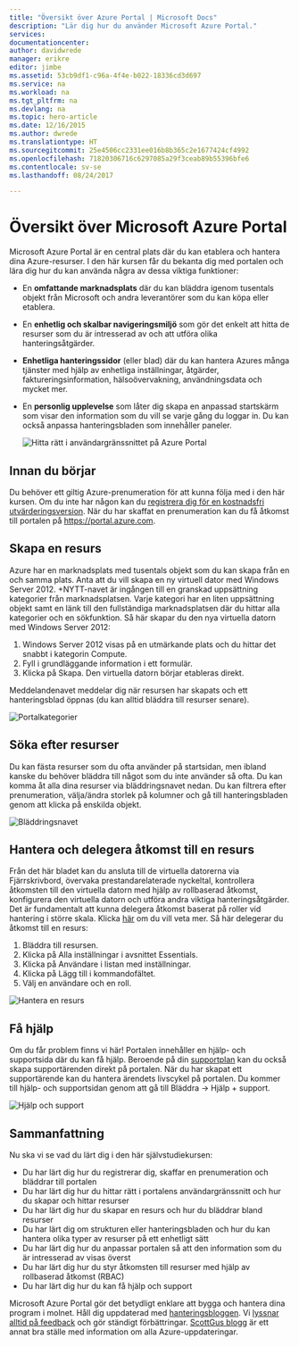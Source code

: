 ```yaml
---
title: "Översikt över Azure Portal | Microsoft Docs"
description: "Lär dig hur du använder Microsoft Azure Portal."
services: 
documentationcenter: 
author: davidwrede
manager: erikre
editor: jimbe
ms.assetid: 53cb9df1-c96a-4f4e-b022-18336cd3d697
ms.service: na
ms.workload: na
ms.tgt_pltfrm: na
ms.devlang: na
ms.topic: hero-article
ms.date: 12/16/2015
ms.author: dwrede
ms.translationtype: HT
ms.sourcegitcommit: 25e4506cc2331ee016b8b365c2e1677424cf4992
ms.openlocfilehash: 71820306716c6297085a29f3ceab89b55396bfe6
ms.contentlocale: sv-se
ms.lasthandoff: 08/24/2017

---
```

# <a name="microsoft-azure-portal-overview"></a>Översikt över Microsoft Azure Portal
Microsoft Azure Portal är en central plats där du kan etablera och hantera dina Azure-resurser.  I den här kursen får du bekanta dig med portalen och lära dig hur du kan använda några av dessa viktiga funktioner:

* En **omfattande marknadsplats** där du kan bläddra igenom tusentals objekt från Microsoft och andra leverantörer som du kan köpa eller etablera.
* En **enhetlig och skalbar navigeringsmiljö** som gör det enkelt att hitta de resurser som du är intresserad av och att utföra olika hanteringsåtgärder.
* **Enhetliga hanteringssidor** (eller blad) där du kan hantera Azures många tjänster med hjälp av enhetliga inställningar, åtgärder, faktureringsinformation, hälsoövervakning, användningsdata och mycket mer.
* En **personlig upplevelse** som låter dig skapa en anpassad startskärm som visar den information som du vill se varje gång du loggar in.  Du kan också anpassa hanteringsbladen som innehåller paneler.
  
  ![Hitta rätt i användargränssnittet på Azure Portal][UIOrientation]

## <a name="before-you-get-started"></a>Innan du börjar
Du behöver ett giltig Azure-prenumeration för att kunna följa med i den här kursen.  Om du inte har någon kan du [registrera dig för en kostnadsfri utvärderingsversion](https://azure.microsoft.com/pricing/free-trial/).  När du har skaffat en prenumeration kan du få åtkomst till portalen på <https://portal.azure.com>.

## <a name="how-to-create-a-resource"></a>Skapa en resurs
Azure har en marknadsplats med tusentals objekt som du kan skapa från en och samma plats.  Anta att du vill skapa en ny virtuell dator med Windows Server 2012.  +NYTT-navet är ingången till en granskad uppsättning kategorier från marknadsplatsen.  Varje kategori har en liten uppsättning objekt samt en länk till den fullständiga marknadsplatsen där du hittar alla kategorier och en sökfunktion. Så här skapar du den nya virtuella datorn med Windows Server 2012:  

1. Windows Server 2012 visas på en utmärkande plats och du hittar det snabbt i kategorin Compute.  
2. Fyll i grundläggande information i ett formulär.
3. Klicka på Skapa. Den virtuella datorn börjar etableras direkt.

Meddelandenavet meddelar dig när resursen har skapats och ett hanteringsblad öppnas (du kan alltid bläddra till resurser senare).

![Portalkategorier][PortalCategories]

## <a name="how-to-find-your-resources"></a>Söka efter resurser
Du kan fästa resurser som du ofta använder på startsidan, men ibland kanske du behöver bläddra till något som du inte använder så ofta.  Du kan komma åt alla dina resurser via bläddringsnavet nedan.  Du kan filtrera efter prenumeration, välja/ändra storlek på kolumner och gå till hanteringsbladen genom att klicka på enskilda objekt.

![Bläddringsnavet][BrowseHub]

## <a name="how-to-manage-and-delegate-access-to-a-resource"></a>Hantera och delegera åtkomst till en resurs
Från det här bladet kan du ansluta till de virtuella datorerna via Fjärrskrivbord, övervaka prestandarelaterade nyckeltal, kontrollera åtkomsten till den virtuella datorn med hjälp av rollbaserad åtkomst, konfigurera den virtuella datorn och utföra andra viktiga hanteringsåtgärder.  Det är fundamentalt att kunna delegera åtkomst baserat på roller vid hantering i större skala.  Klicka [här](active-directory/role-based-access-control-configure.md) om du vill veta mer. Så här delegerar du åtkomst till en resurs:

1. Bläddra till resursen.
2. Klicka på Alla inställningar i avsnittet Essentials.
3. Klicka på Användare i listan med inställningar.
4. Klicka på Lägg till i kommandofältet.
5. Välj en användare och en roll.

![Hantera en resurs][ManageResource]

## <a name="how-to-get-help"></a>Få hjälp
Om du får problem finns vi här!  Portalen innehåller en hjälp- och supportsida där du kan få hjälp.  Beroende på din [supportplan](https://azure.microsoft.com/support/plans/) kan du också skapa supportärenden direkt på portalen.  När du har skapat ett supportärende kan du hantera ärendets livscykel på portalen. Du kommer till hjälp- och supportsidan genom att gå till Bläddra -> Hjälp + support.  

![Hjälp och support][HelpSupport]

## <a name="summary"></a>Sammanfattning
Nu ska vi se vad du lärt dig i den här självstudiekursen:

* Du har lärt dig hur du registrerar dig, skaffar en prenumeration och bläddrar till portalen
* Du har lärt dig hur du hittar rätt i portalens användargränssnitt och hur du skapar och hittar resurser
* Du har lärt dig hur du skapar en resurs och hur du bläddrar bland resurser
* Du har lärt dig om strukturen eller hanteringsbladen och hur du kan hantera olika typer av resurser på ett enhetligt sätt
* Du har lärt dig hur du anpassar portalen så att den information som du är intresserad av visas överst
* Du har lärt dig hur du styr åtkomsten till resurser med hjälp av rollbaserad åtkomst (RBAC)
* Du har lärt dig hur du kan få hjälp och support

Microsoft Azure Portal gör det betydligt enklare att bygga och hantera dina program i molnet.  Håll dig uppdaterad med [hanteringsbloggen](https://azure.microsoft.com/blog/topics/management/). Vi [lyssnar alltid på feedback](https://feedback.azure.com/forums/223579-azure-preview-portal/) och gör ständigt förbättringar.  [ScottGus blogg](http://weblogs.asp.net/scottgu) är ett annat bra ställe med information om alla Azure-uppdateringar.

[UIOrientation]: ./media/azure-portal-how-to-use/azure_portal_1.png
[PortalCategories]: ./media/azure-portal-how-to-use/azure_portal_2.png
[BrowseHub]: ./media/azure-portal-how-to-use/azure_portal_3.png
[ManageResource]: ./media/azure-portal-how-to-use/azure_portal_4.png
[CustomizeBlades]: ./media/azure-portal-how-to-use/azure_portal_5.png
[HelpSupport]: ./media/azure-portal-how-to-use/azure_portal_6.png

